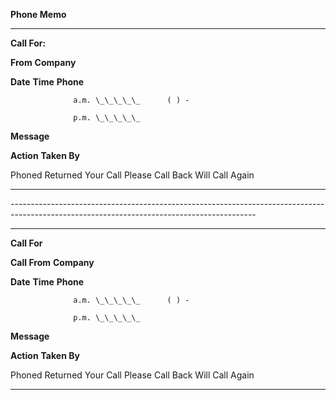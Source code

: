 **Phone Memo**

  --------------- -------------------- ------------------ ----------------- --
  **Call For:**                                                             
                                                                            
  **From**        **Company**                                               
                                                                            
                                                                            
                                                                            
  **Date**        **Time**             **Phone**                            
                                                                            
                  a.m. \_\_\_\_\_      ( ) -                                
                                                                            
                  p.m. \_\_\_\_\_                                           
                                                                            
  **Message**                                                               
                                                                            
                                                                            
                                                                            
                                                                            
                                                                            
                                                                            
  **Action**      **Taken By**                                              
                                                                            
  Phoned          Returned Your Call   Please Call Back   Will Call Again   
                                                                            
  --------------- -------------------- ------------------ ----------------- --

\-\-\-\-\-\-\-\-\-\-\-\-\-\-\-\-\-\-\-\-\-\-\-\-\-\-\-\-\-\-\-\-\-\-\-\-\-\-\-\-\-\-\-\-\-\-\-\-\-\-\-\-\-\-\-\-\-\-\-\-\-\-\-\-\-\-\-\-\-\-\-\-\-\-\-\-\-\-\-\-\-\-\-\-\-\-\-\-\-\-\-\-\-\-\-\-\-\-\-\-\-\-\-\-\-\-\-\-\-\-\-\-\-\-\-\-\-\-\-\-\-\-\-\-\-\-\-\-\-\-\-\-\-\-\-\-\-\--

  --------------- -------------------- ------------------ ----------------- --
  **Call For**                                                              
                                                                            
  **Call From**   **Company**                                               
                                                                            
                                                                            
                                                                            
  **Date**        **Time**             **Phone**                            
                                                                            
                  a.m. \_\_\_\_\_      ( ) -                                
                                                                            
                  p.m. \_\_\_\_\_                                           
                                                                            
  **Message**                                                               
                                                                            
                                                                            
                                                                            
                                                                            
                                                                            
                                                                            
  **Action**      **Taken By**                                              
                                                                            
  Phoned          Returned Your Call   Please Call Back   Will Call Again   
                                                                            
  --------------- -------------------- ------------------ ----------------- --
